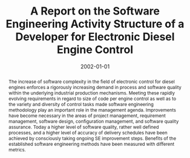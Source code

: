 ---
abstract: The increase of software complexity in the field of electronic control for
  diesel engines enforces a rigorously increasing demand in process and software quality
  within the underlying industrial production mechanisms. Meeting these rapidly evolving
  requirements in regard to size of code per engine control as well as to the variety
  and diversity of control tasks made software engineering methodology play an important
  role in the management agenda. Improvements have become necessary in the areas of
  project management, requirement management, software design, configuration management,
  and software quality assurance. Today a higher level of software quality, rather
  well defined processes, and a higher level of accuracy of delivery schedules have
  been achieved by consciously taking ongoing SE improvement steps. Benefits of the
  established software engineering methods have been measured with different metrics.
authors:
- Christoph Falk
- Thomas Grechenig
- Wolfgang Zuser
- Peter Fessl
- Robert Bosch
date: '2002-01-01'
featured: false
links:
- name: Publik
  url: https://publik.tuwien.ac.at/showentry.php?ID=136984&lang=2
publication: 'in: "Proceedings of the sixth IASTED International Conference on Software
  Engineering and Applications", ACTA Press, 2002, ISBN: 08898963237, S. 361 - 366'
publication_types:
- '6'
publishDate: '2002-01-01'
title: A Report on the Software Engineering Activity Structure of a Developer for
  Electronic Diesel Engine Control
url_pdf: ''
---